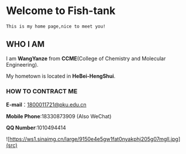 # Welcome to Fish-tank

`This is my home page,nice to meet you!`



## WHO I AM

I am **WangYanze** from **CCME**(College of Chemistry and Molecular Engineering).

My hometown is located in **HeBei-HengShui**.



### HOW TO CONTRACT ME

**E-mail**：1800011721@pku.edu.cn

**Mobile Phone**:18330873909 (Also WeChat)

**QQ Number**:1010494414

![https://ws1.sinaimg.cn/large/9150e4e5gw1fat0nyakphj205g07mgll.jpg](src)


